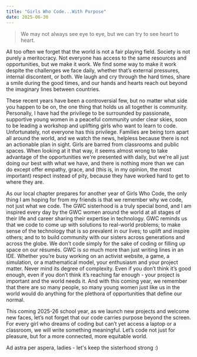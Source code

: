 ```yaml
---
title: "Girls Who Code...With Purpose"
date: 2025-06-30
---
```


> We may not always see eye to eye, but we can try to see heart to heart.

All too often we forget that the world is not a fair playing field. Society is not purely a meritocracy. Not everyone has access to the same resources and opportunities, but we make it work. We find some way to make it work despite the challenges we face daily, whether that’s external pressures, internal discontent, or both. We laugh and cry through the hard times, share a smile during the good times, and our hands and hearts reach out beyond the imaginary lines between countries. 

These recent years have been a controversial few, but no matter what side you happen to be on, the one thing that holds us all together is community. Personally, I have had the privilege to be surrounded by passionate, supportive young women in a peaceful community under clear skies, soon to be leading a workshop and uplifting girls who want to learn to code. Unfortunately, not everyone has this privilege. Families are being torn apart all around the world, and we watch the news, helpless because there is not an actionable plan in sight. Girls are barred from classrooms and public spaces. When looking at it that way, it seems almost wrong to take advantage of the opportunities we're presented with daily, but we're all just doing our best with what we have, and there is nothing more than we can do except offer empathy, grace, and (this is, in my opinion, the most important) respect instead of pity, because they have worked hard to get to where they are.

As our local chapter prepares for another year of Girls Who Code, the only thing I am hoping for from my friends is that we remember why we code, not just what we code. The GWC sisterhood is a truly special bond, and I am inspired every day by the GWC women around the world at all stages of their life and career sharing their expertise in technology. GWC reminds us that we code to come up with solutions to real-world problems; to make sense of the technology that is so prevalent in our lives; to uplift and inspire others; and to to build community with our sisters across generations and across the globe. We don’t code simply for the sake of coding or filling up space on our résumés. GWC is *so* much more than just writing lines in an IDE. Whether you’re busy working on an activist website, a game, a simulation, or a mathematical model, your enthusiasm and your project matter. Never mind its degree of complexity. Even if you don’t think it’s good enough, even if you don’t think it’s reaching far enough - your project is important and the world needs it. And with this coming year, we remember that there are so many people, so many young women just like us in the world would do anything for the plethora of opportunities that define our normal.

This coming 2025-26 school year, as we launch new projects and welcome new faces, let’s not forget that our code carries purpose beyond the screen. For every girl who dreams of coding but can’t yet access a laptop or a classroom, we will write something meaningful. Let’s code not just for pleasure, but for a more connected, more equitable world. 

Ad astra per aspera, ladies - let's keep the sisterhood strong :)
